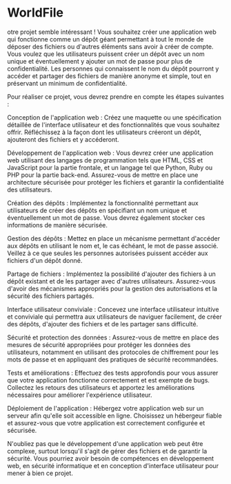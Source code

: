 # WorldFile
otre projet semble intéressant ! Vous souhaitez créer une application web qui fonctionne comme un dépôt géant permettant à tout le monde de déposer des fichiers ou d'autres éléments sans avoir à créer de compte. Vous voulez que les utilisateurs puissent créer un dépôt avec un nom unique et éventuellement y ajouter un mot de passe pour plus de confidentialité. Les personnes qui connaissent le nom du dépôt pourront y accéder et partager des fichiers de manière anonyme et simple, tout en préservant un minimum de confidentialité.

Pour réaliser ce projet, vous devrez prendre en compte les étapes suivantes :

Conception de l'application web : Créez une maquette ou une spécification détaillée de l'interface utilisateur et des fonctionnalités que vous souhaitez offrir. Réfléchissez à la façon dont les utilisateurs créeront un dépôt, ajouteront des fichiers et y accéderont.

Développement de l'application web : Vous devrez créer une application web utilisant des langages de programmation tels que HTML, CSS et JavaScript pour la partie frontale, et un langage tel que Python, Ruby ou PHP pour la partie back-end. Assurez-vous de mettre en place une architecture sécurisée pour protéger les fichiers et garantir la confidentialité des utilisateurs.

Création des dépôts : Implémentez la fonctionnalité permettant aux utilisateurs de créer des dépôts en spécifiant un nom unique et éventuellement un mot de passe. Vous devrez également stocker ces informations de manière sécurisée.

Gestion des dépôts : Mettez en place un mécanisme permettant d'accéder aux dépôts en utilisant le nom et, le cas échéant, le mot de passe associé. Veillez à ce que seules les personnes autorisées puissent accéder aux fichiers d'un dépôt donné.

Partage de fichiers : Implémentez la possibilité d'ajouter des fichiers à un dépôt existant et de les partager avec d'autres utilisateurs. Assurez-vous d'avoir des mécanismes appropriés pour la gestion des autorisations et la sécurité des fichiers partagés.

Interface utilisateur conviviale : Concevez une interface utilisateur intuitive et conviviale qui permettra aux utilisateurs de naviguer facilement, de créer des dépôts, d'ajouter des fichiers et de les partager sans difficulté.

Sécurité et protection des données : Assurez-vous de mettre en place des mesures de sécurité appropriées pour protéger les données des utilisateurs, notamment en utilisant des protocoles de chiffrement pour les mots de passe et en appliquant des pratiques de sécurité recommandées.

Tests et améliorations : Effectuez des tests approfondis pour vous assurer que votre application fonctionne correctement et est exempte de bugs. Collectez les retours des utilisateurs et apportez les améliorations nécessaires pour améliorer l'expérience utilisateur.

Déploiement de l'application : Hébergez votre application web sur un serveur afin qu'elle soit accessible en ligne. Choisissez un hébergeur fiable et assurez-vous que votre application est correctement configurée et sécurisée.

N'oubliez pas que le développement d'une application web peut être complexe, surtout lorsqu'il s'agit de gérer des fichiers et de garantir la sécurité. Vous pourriez avoir besoin de compétences en développement web, en sécurité informatique et en conception d'interface utilisateur pour mener à bien ce projet.
